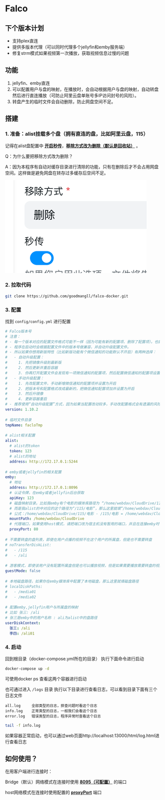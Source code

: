 # Falco


## 下个版本计划
- 支持plex直连
- 提供多版本代理（可以同时代理多个jellyfin和emby服务端）
- 修复strm模式如果视频第一次播放，获取视频信息过慢的问题
## 功能

1. jellyfin、emby直连
2. 可以配置用户与盘的映射，在播放时，会自动根据用户与盘的映射，自动转盘然后进行直连播放（可防止阿里云盘单账号多IP访问封号的风险）。
3. 转盘产生的临时文件会自动删除，防止网盘空间不足。

## 搭建

### 1. 准备：alist挂载多个盘（拥有直连的盘，比如阿里云盘，115）

记得在alist盘配置中 **<u>开启秒传</u>**，**<u>移除方式改为删除（默认是回收站）</u>** 。

Q：为什么要把移除方式改为删除？

A：因为本程序有自动对缓存目录进行清除的功能，只有在删除后才不会占用网盘空间。这样做是避免网盘在转存过多缓存后空间不足。

​![image](assets/image-20240130114921-9txb12m.png)

### 2. 拉取代码

```bash
git clone https://github.com/goodmangll/falco-docker.git
```

### 3. 配置

找到 `config/config.yml`​​ 进行配置

```yml
# Falco版本号
# 注意：
# - 每一个版本对应的配置文件格式可能不一样（因为可能有新的配置项、删除了配置项）。也就说每个版本号都对应一个配置格式。
# - 程序在启动时会根据配置文件中的版本号做兼容，并自动升级配置文件。
# - 所以如果你想用新版特性（比如新版功能有个微信通知的功能默认不开启）有两种选择：
#   - 自动升级配置：
#     1. 先把镜像升级到最新版
#     2. 然后更新并重启容器
#     3. 你再打开配置文件会发现有一项微信通知的配置项，然后配置微信通知的配置项设置为开启，然后重新程序
#   - 手动升级配置：
#     1. 先改配置文件，手动新增微信通知的配置项并设置为开启
#     2. 把版本号和配置格式改成最新的，把微信通知配置项加并设置为开启
#     3. 然后升镜像
#     4. 更新容器重启
# - 推荐使用“自动升级配置”方式，因为如果当配置改动较多，手动改配置格式会有遗漏的风险
version: 1.10.2

# 临时文件目录
tmpName: facloTmp

# alist相关配置
alist:
  # alist的token
  token: 123
  # alist的地址
  address: http://172.17.0.1:5244

# emby或者jellyfin的相关配置
emby:   
  # 地址
  address: http://172.17.0.1:8096
  # 认证令牌，在emby或者jellyfin后台获取
  apiKey: 123
  # 磁盘映射目录。比如我emby有个电影的媒体库路径为 “/home/webdav/CloudDrive/115/电影”
  # 而是我alist的中对应的这个路径为“/115/电影”，那么这里就填“/home/webdav/CloudDrive”
  # 公式：/home/webdav/CloudDrive/115/电影 - /115/电影 = /home/webdav/CloudDrive
  mountPath: /home/webdav/CloudDrive
  # 代理端口，如果使用host模式，请把端口改为宿主机没有暂用的端口，并且在连接emby时使用此端口
  proxyPort: 80

# 不需要转盘的盘列表，即使在用户点播的视频不在这个用户的所属盘，但是也不需要转盘
# noTransferDiskList:
#   - /115
#   - /ali

# 游客模式，即使该用户没有配置所属盘但是也可以播放视频，但是如果需要播放需要转盘的视频，则播放失败
guestMode: false

# 本地磁盘路径，如果你在emby媒体库中配置了本地磁盘，那么这里就填磁盘路径
# localDiskPaths:
#   - /media01
#   - /media02

# 配置emby,jellyfin用户与所属盘的映射
# 比如 张三: /ali
# 张三是emby中的用户名称 : ali为alist中的盘路径
userDiskContext:
  张三: /ali
  李四: /ali01
```

### 4. 启动

回到根目录（docker-compose.yml所在的目录）​ 执行下面命令进行启动

```sh
docker-compose up -d
```

可使用docker ps 查看这两个容器进行启动

也可通过进入 `/logs`​​ 目录 执行以下目录进行查看日志，可以看到目录下面有三个日志文件
```text
all.log     全部类型的日志，排查问题时看这个日志
info.log    正常类型的日志，一般我们会看这个日志
error.log   错误类型的日志，程序异常时查看这个日志
```

```sh
tail -f info.log
```

如果容器正常启动，也可以通过web页面http://localhost:13000/html/log.html进行查看日志

## 如何使用？
在用客户端进行连接时：

Bridge（默认）网络模式在连接时使用 **<u>8095（可配置）</u>**  的端口

host网络模式在连接时使用配置的 **<u>proxyPort</u>** 端口
